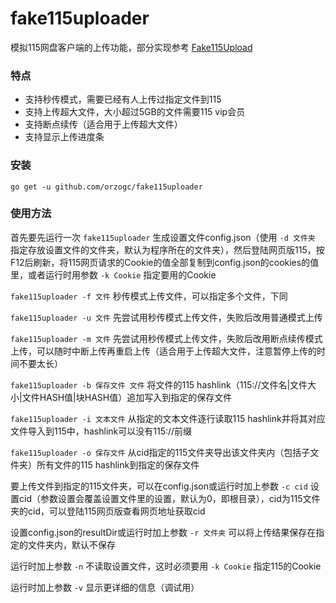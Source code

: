 # fake115uploader
模拟115网盘客户端的上传功能，部分实现参考 [Fake115Upload](https://github.com/T3rry7f/Fake115Upload)

### 特点
* 支持秒传模式，需要已经有人上传过指定文件到115
* 支持上传超大文件，大小超过5GB的文件需要115 vip会员
* 支持断点续传（适合用于上传超大文件）
* 支持显示上传进度条

### 安装
`go get -u github.com/orzogc/fake115uploader`

### 使用方法
首先要先运行一次 `fake115uploader` 生成设置文件config.json（使用 `-d 文件夹` 指定存放设置文件的文件夹，默认为程序所在的文件夹），然后登陆网页版115，按F12后刷新，将115网页请求的Cookie的值全部复制到config.json的cookies的值里，或者运行时用参数 `-k Cookie` 指定要用的Cookie

`fake115uploader -f 文件` 秒传模式上传文件，可以指定多个文件，下同

`fake115uploader -u 文件` 先尝试用秒传模式上传文件，失败后改用普通模式上传

`fake115uploader -m 文件` 先尝试用秒传模式上传文件，失败后改用断点续传模式上传，可以随时中断上传再重启上传（适合用于上传超大文件，注意暂停上传的时间不要太长）

`fake115uploader -b 保存文件 文件` 将文件的115 hashlink（115://文件名|文件大小|文件HASH值|块HASH值）追加写入到指定的保存文件

`fake115uploader -i 文本文件` 从指定的文本文件逐行读取115 hashlink并将其对应文件导入到115中，hashlink可以没有115://前缀

`fake115uploader -o 保存文件` 从cid指定的115文件夹导出该文件夹内（包括子文件夹）所有文件的115 hashlink到指定的保存文件

要上传文件到指定的115文件夹，可以在config.json或运行时加上参数 `-c cid` 设置cid（参数设置会覆盖设置文件里的设置，默认为0，即根目录），cid为115文件夹的cid，可以登陆115网页版查看网页地址获取cid

设置config.json的resultDir或运行时加上参数 `-r 文件夹` 可以将上传结果保存在指定的文件夹内，默认不保存

运行时加上参数 `-n` 不读取设置文件，这时必须要用 `-k Cookie` 指定115的Cookie

运行时加上参数 `-v` 显示更详细的信息（调试用）
